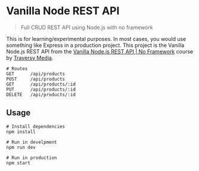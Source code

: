 # Vanilla Node REST API

> Full CRUD REST API using Node.js with no framework

This is for learning/experimental purposes. In most cases, you would use something like Express in a production project.
This project is the Vanilla Node.js REST API from the [Vanilla Node.js REST API | No Framework](https://www.youtube.com/watch?v=_1xa8Bsho6A) course by [Traversy Media](https://www.youtube.com/channel/UC29ju8bIPH5as8OGnQzwJyA).

```
# Routes
GET      /api/products
POST     /api/products
GET      /api/products/:id
PUT      /api/products/:id
DELETE   /api/products/:id

```

## Usage

```
# Install dependencies
npm install

# Run in develpment
npm run dev

# Run in production
npm start
```

